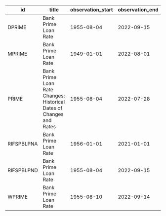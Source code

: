 | id         | title                                                               | observation_start   | observation_end   |
|------------|---------------------------------------------------------------------|---------------------|-------------------|
| DPRIME     | Bank Prime Loan Rate                                                | 1955-08-04          | 2022-09-15        |
| MPRIME     | Bank Prime Loan Rate                                                | 1949-01-01          | 2022-08-01        |
| PRIME      | Bank Prime Loan Rate Changes: Historical Dates of Changes and Rates | 1955-08-04          | 2022-07-28        |
| RIFSPBLPNA | Bank Prime Loan Rate                                                | 1956-01-01          | 2021-01-01        |
| RIFSPBLPND | Bank Prime Loan Rate                                                | 1955-08-04          | 2022-09-15        |
| WPRIME     | Bank Prime Loan Rate                                                | 1955-08-10          | 2022-09-14        |